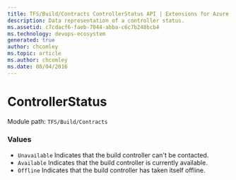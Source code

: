 ```yaml
---
title: TFS/Build/Contracts ControllerStatus API | Extensions for Azure DevOps Services
description: Data representation of a controller status.
ms.assetid: c7cdacf6-faeb-7044-abba-c6c7b248bcb4
ms.technology: devops-ecosystem
generated: true
author: chcomley
ms.topic: article
ms.author: chcomley
ms.date: 08/04/2016
---
```


# ControllerStatus

Module path: `TFS/Build/Contracts`

### Values

- `Unavailable` Indicates that the build controller can't be contacted.
- `Available` Indicates that the build controller is currently available.
- `Offline` Indicates that the build controller has taken itself offline.
